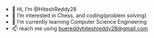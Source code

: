 - 👋 Hi, I’m @HiteshReddy28
- 👀 I’m interested in Chess, and coding(problem solving)
- 🌱 I’m currently learning Computer Science Engineering
- 📫 reach me using buereddyhiteshreddy28@gmail.com

<!---
HiteshReddy28/HiteshReddy28 is a ✨ special ✨ repository because its `README.md` (this file) appears on your GitHub profile.
You can click the Preview link to take a look at your changes.
--->
